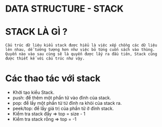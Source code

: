 # DATA STRUCTURE - STACK

# STACK LÀ GÌ ?

    Cấu trúc dữ liệu kiểu stack được hiểu là việc xếp chồng các dữ liệu lên nhau, dễ tưởng tượng hơn như việc bỏ từng cuốn sách vào thùng. Quyển nào vào sau cùng sẽ là quyển được lấy ra đầu tiên, Stack cũng được thiết kế với cấu trúc như vậy.

# Các thao tác với stack

- Khởi tạo kiểu Stack.
- push: để thêm một phần tử vào đỉnh của stack.
- pop: để lấy một phần tử từ đỉnh ra khỏi của stack ra.
- peek/top: để lấy giá trị của phần tử ở đỉnh stack.
- Kiểm tra stack đầy => top = size - 1
- Kiểm tra stack rỗng => top = -1